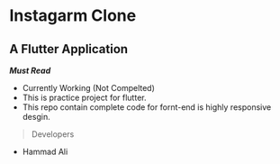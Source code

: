 # Instagarm Clone
## A Flutter Application
***Must Read***

* Currently Working (Not Compelted)
* This is practice project for flutter.
* This repo contain complete code for fornt-end is highly responsive desgin.
> Developers

* Hammad Ali
